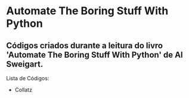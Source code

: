 # Automate The Boring Stuff With Python
## Códigos criados durante a leitura do livro 'Automate The Boring Stuff With Python' de __Al Sweigart__.

Lista de Códigos:

- Collatz

